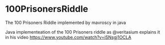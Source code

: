 # 100PrisonersRiddle
The 100 Prisoners Riddle implemented by mavroscy in java

Java implementeation of the 100 Prisoners riddle as @veritasium 
explains it in his video https://www.youtube.com/watch?v=iSNsgj1OCLA 
